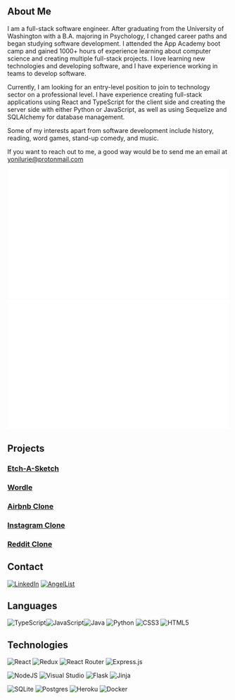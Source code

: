 ## About Me

I am a full-stack software engineer. After graduating from the University of Washington with a B.A. majoring in Psychology, I changed career paths and began studying software development. I attended the App Academy boot camp and gained 1000+ hours of experience learning about computer science and creating multiple full-stack projects. I love learning new technologies and developing software, and I have experience working in teams to develop software.

Currently, I am looking for an entry-level position to join to technology sector on a professional level. I have experience creating full-stack applications using React and TypeScript for the client side and creating the server side with either Python or JavaScript, as well as using Sequelize and SQLAlchemy for database management.

Some of my interests apart from software development include history, reading, word games, stand-up comedy, and music.

If you want to reach out to me, a good way would be to send me an email at yonilurie@protonmail.com

![](https://raw.githubusercontent.com/yonilurie/stats/master/generated/overview.svg#gh-dark-mode-only)
![](https://raw.githubusercontent.com/yonilurie/stats/master/generated/languages.svg#gh-dark-mode-only)

## Projects

### [Etch-A-Sketch](https://yonilurie.github.io/Etch-A-Sketch-Web/)
### [Wordle](https://nyt-wordle-clone.netlify.app/)
### [Airbnb Clone](https://a-bnb.herokuapp.com/)
### [Instagram Clone](https://thegramme.herokuapp.com/)
### [Reddit Clone](https://teddir.herokuapp.com)

## Contact
[![LinkedIn](https://img.shields.io/badge/linkedin-%230077B5.svg?style=for-the-badge&logo=linkedin&logoColor=white)](https://www.linkedin.com/in/yonilurie/)
[![AngelList](https://img.shields.io/badge/AngelList-%23D4D4D4.svg?style=for-the-badge&logo=AngelList&logoColor=black)](https://angel.co/u/yonatan-lurie)

## Languages
![TypeScript](https://img.shields.io/badge/typescript-%23007ACC.svg?style=for-the-badge&logo=typescript&logoColor=white)![JavaScript](https://img.shields.io/badge/javascript-%23323330.svg?style=for-the-badge&logo=javascript&logoColor=%23F7DF1E)![Java](https://img.shields.io/badge/java-%23ED8B00.svg?style=for-the-badge&logo=java&logoColor=white)
![Python](https://img.shields.io/badge/python-3670A0?style=for-the-badge&logo=python&logoColor=ffdd54) ![CSS3](https://img.shields.io/badge/css3-%231572B6.svg?style=for-the-badge&logo=css3&logoColor=white) ![HTML5](https://img.shields.io/badge/html5-%23E34F26.svg?style=for-the-badge&logo=html5&logoColor=white)

## Technologies

![React](https://img.shields.io/badge/react-%2320232a.svg?style=for-the-badge&logo=react&logoColor=%2361DAFB) ![Redux](https://img.shields.io/badge/redux-%23593d88.svg?style=for-the-badge&logo=redux&logoColor=white)  ![React Router](https://img.shields.io/badge/React_Router-CA4245?style=for-the-badge&logo=react-router&logoColor=white) ![Express.js](https://img.shields.io/badge/express.js-%23404d59.svg?style=for-the-badge&logo=express&logoColor=%2361DAFB)

![NodeJS](https://img.shields.io/badge/node.js-6DA55F?style=for-the-badge&logo=node.js&logoColor=white) ![Visual Studio](https://img.shields.io/badge/Visual%20Studio-5C2D91.svg?style=for-the-badge&logo=visual-studio&logoColor=white) 
![Flask](https://img.shields.io/badge/flask-%23000.svg?style=for-the-badge&logo=flask&logoColor=white) ![Jinja](https://img.shields.io/badge/jinja-white.svg?style=for-the-badge&logo=jinja&logoColor=black)


![SQLite](https://img.shields.io/badge/sqlite-%2307405e.svg?style=for-the-badge&logo=sqlite&logoColor=white) ![Postgres](https://img.shields.io/badge/postgres-%23316192.svg?style=for-the-badge&logo=postgresql&logoColor=white) 
![Heroku](https://img.shields.io/badge/heroku-%23430098.svg?style=for-the-badge&logo=heroku&logoColor=white) ![Docker](https://img.shields.io/badge/docker-%230db7ed.svg?style=for-the-badge&logo=docker&logoColor=white)
